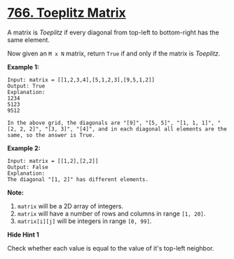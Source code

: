 # [766. Toeplitz Matrix](https://leetcode.com/problems/toeplitz-matrix/description)
A matrix is *Toeplitz* if every diagonal from top-left to bottom-right has the same element.

Now given an `M x N` matrix, return `True` if and only if the matrix is *Toeplitz*.
 

**Example 1:**
```
Input: matrix = [[1,2,3,4],[5,1,2,3],[9,5,1,2]]
Output: True
Explanation:
1234
5123
9512

In the above grid, the diagonals are "[9]", "[5, 5]", "[1, 1, 1]", "[2, 2, 2]", "[3, 3]", "[4]", and in each diagonal all elements are the same, so the answer is True.
```
**Example 2:**
```
Input: matrix = [[1,2],[2,2]]
Output: False
Explanation:
The diagonal "[1, 2]" has different elements.
```
**Note:**

1. `matrix` will be a 2D array of integers.
2. `matrix` will have a number of rows and columns in range `[1, 20]`.
3. `matrix[i][j]` will be integers in range `[0, 99]`.

**Hide Hint 1**

Check whether each value is equal to the value of it's top-left neighbor.
